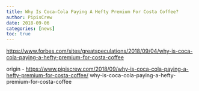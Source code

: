 ```yaml
---
title: Why Is Coca-Cola Paying A Hefty Premium For Costa Coffee?
author: PipisCrew
date: 2018-09-06
categories: [news]
toc: true
---
```


https://www.forbes.com/sites/greatspeculations/2018/09/04/why-is-coca-cola-paying-a-hefty-premium-for-costa-coffee

origin - https://www.pipiscrew.com/2018/09/why-is-coca-cola-paying-a-hefty-premium-for-costa-coffee/ why-is-coca-cola-paying-a-hefty-premium-for-costa-coffee